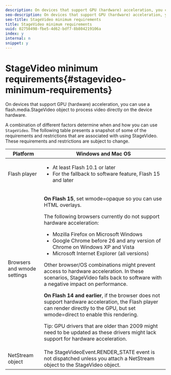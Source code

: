 ```yaml
---
description: On devices that support GPU (hardware) acceleration, you can use a flash.media.StageVideo object to process video directly on the device hardware.
seo-description: On devices that support GPU (hardware) acceleration, you can use a flash.media.StageVideo object to process video directly on the device hardware.
seo-title: StageVideo minimum requirements
title: StageVideo minimum requirements
uuid: 02750498-fbe5-4d62-bdf7-8b804219106a
index: y
internal: n
snippet: y
---
```


# StageVideo minimum requirements{#stagevideo-minimum-requirements}

On devices that support GPU (hardware) acceleration, you can use a flash.media.StageVideo object to process video directly on the device hardware.

<a id="section_64DDAA8DB215493E8A7CA6636819D350"></a>

A combination of different factors determine when and how you can use `StageVideo`. The following table presents a snapshot of some of the requirements and restrictions that are associated with using StageVideo. These requirements and restrictions are subject to change. 

<table id="table_882F4462A5AE47E28A60A39D112164A7"> 
 <thead> 
  <tr> 
   <th colname="col1" class="entry"> Platform </th> 
   <th colname="col2" class="entry"> Windows and Mac OS </th> 
  </tr>
 </thead>
 <tbody> 
  <tr> 
   <td colname="col1"> Flash player </td> 
   <td colname="col2"> 
    <ul id="ul_s42_lm2_jp"> 
     <li id="li_308FA9EC206B437A9EE04C29F9480B73">At least Flash 10.1 or later </li> 
     <li id="li_5898EDB0D12A43389076BCC7F4A27A0A">For the fallback to software feature, Flash 15 and later </li> 
    </ul> </td> 
  </tr> 
  <tr> 
   <td colname="col1">Browsers and <span class="codeph"> wmode</span> settings </td> 
   <td colname="col2"> <p><b>On Flash 15</b>, set <span class="codeph"> wmode=opaque</span> so you can use HTML overlays. </p> <p>The following browsers currently do not support hardware acceleration: 
     <ul id="ul_frv_ykf_jp"> 
      <li id="li_3D407A61FEE042A9B85A6EFACA6D7719">Mozilla Firefox on Microsoft Windows </li> 
      <li id="li_39B85AC352564DA8B86EA826638F1F4B">Google Chrome before 26 and any version of Chrome on Windows XP and Vista </li> 
      <li id="li_0042BA6070C849E6B7C4B4BF4333F712">Microsoft Internet Explorer (all versions) </li> 
     </ul>Other browser/OS combinations might prevent access to hardware acceleration. In these scenarios, <span class="codeph"> StageVideo</span> falls back to software with a negative impact on performance. </p> <p><b>On Flash 14 and earlier</b>, if the browser does not support hardware acceleration, the Flash player can render directly to the GPU, but set <span class="codeph"> wmode=direct</span> to enable this rendering. <p>Tip:  GPU drivers that are older than 2009 might need to be updated as these drivers might lack support for hardware acceleration. </p> </p> </td> 
  </tr> 
  <tr> 
   <td colname="col1"> NetStream object </td> 
   <td colname="col2">The <span class="codeph"> StageVideoEvent.RENDER_STATE</span> event is not dispatched unless you attach a <span class="codeph"> NetStream</span> object to the <span class="codeph"> StageVideo</span> object. </td> 
  </tr> 
 </tbody> 
</table>

